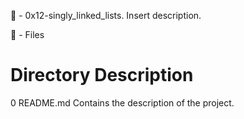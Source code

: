 📁 - 0x12-singly_linked_lists.
Insert description.

📝 - Files

# Directory Description

0 README.md Contains the description of the project.
